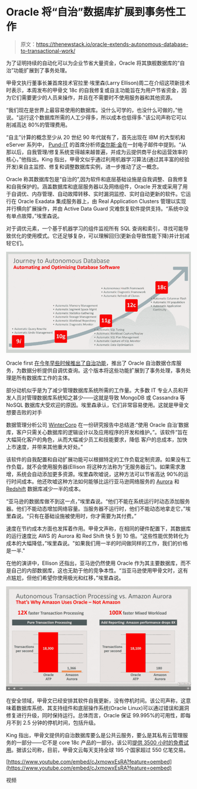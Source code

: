 # Oracle 将“自治”数据库扩展到事务性工作

> 原文：<https://thenewstack.io/oracle-extends-autonomous-database-to-transactional-work/>

为了证明持续的自动化可以为企业节省大量资金，Oracle 将其旗舰数据库的“自治”功能扩展到了事务处理。

甲骨文执行董事长兼首席技术官拉里·埃里森(Larry Ellison)周二在介绍这项新技术时表示，本周发布的甲骨文 18c 的自我修复或自主功能旨在为用户节省资金，因为它们需要更少的人员来操作，并且在不需要时不使用服务器和其他资源。

“我们现在是世界上最容易使用的数据库。没什么可学的，也没什么可做的，”他说。"运行这个数据库所需的人工少得多，所以成本也低得多."该公司声称它可以削减高达 80%的管理费用。

“自主”计算的概念至少从 20 世纪 90 年代就有了，首先出现在 IBM 的大型机和 eServer 系列中， [Pund-IT](https://www.pund-it.com/about-pund-it/) 的首席分析师[查尔斯·金](https://twitter.com/punditinc)在一封电子邮件中提到。“从那以后，自我管理/修复系统变得越来越普遍，并成为云提供商平台和运营效率的核心，”他指出。King 指出，甲骨文似乎通过利用机器学习算法(通过其丰富的经验开发)来自主监控、修复和调整数据库实例，进一步推动了这一概念。

Oracle 称其数据库包是“自治的”,因为软件和底层基础设施是自我调整、自我修复和自我保护的。涵盖数据库和底层服务器以及网络组件，Oracle 开发或采用了用于自调优、内存管理、自动故障转移、实时漏洞监控、实时自动更新的软件。它运行在 Oracle Exadata 集成服务器上，由 Real Application Clusters 管理以实现并行横向扩展操作，并由 Active Data Guard 灾难恢复软件提供支持。“系统中没有单点故障，”埃里森说。

对于调优元素，一个基于机器学习的组件监视所有 SQL 查询和索引，寻找可能导致优化的使用模式。它还足够复杂，可以理解回归(更新会导致性能下降)并计划减轻它们。

[![](img/b54b741120206af67b50c98e433fb6ac.png)](https://storage.googleapis.com/cdn.thenewstack.io/media/2018/08/9694e72a-oracle-autonomous-03.jpg)

Oracle first [在今年早些时候推出了自治功能](https://thenewstack.io/oracle-promises-self-securing-self-repairing-autonomous-cloud-services/)，推出了 Oracle 自治数据仓库服务，为数据分析提供自调优查询。这个版本将这些功能扩展到了事务处理，事务处理是所有数据库工作的主体。

部分动机似乎是为了减少管理数据库系统所需的工作量。大多数 IT 专业人员和开发人员对管理数据库系统知之甚少——这就是导致 MongoDB 或 Cassandra 等 NoSQL 数据库大受欢迎的原因。埃里森承认，它们非常容易使用。这就是甲骨文想要击败的对手

数据管理分析公司 [WinterCorp](https://wintercorp.com/) 在一份研究报告中总结道:“使用 Oracle 自治’数据库，客户只需关心数据库的逻辑设计以及应用程序的开发和维护。”。该软件“旨在大幅简化客户的角色，从而大幅减少员工和技能要求，降低
客户的总成本，加快上市速度，并带来其他重大好处。”

该软件的自我配置和自动扩展功能可以根据特定的工作负载定制资源。如果没有工作负载，就不会使用服务器(Ellison 将这种方法称为“无服务器云”)。如果需求激增，系统会自动添加更多资源。埃里森吹嘘说，这种方法可以节省高达 90%的运行时间成本。他还吹嘘这种方法如何能够比运行亚马逊网络服务的 [Aurora](https://aws.amazon.com/rds/aurora/) 和 [Redshift](https://aws.amazon.com/redshift/) 数据库减少一半的成本。

“亚马逊的数据库做不到这一点，”埃里森说。“他们不能在系统运行时动态添加服务器。他们不能动态增加网络容量。当服务器不运行时，他们不能动态地拿走它，”埃里森说。“只有在基础设施被使用时，你才需要为其付费。”

速度在节约成本方面也发挥着作用。甲骨文声称，在相同的硬件配置下，其数据库的运行速度比 AWS 的 Aurora 和 Red Shift 快 5 到 10 倍。“这些性能优势转化为成本的大幅降低，”埃里森说。"如果我们用一半的时间做同样的工作，我们的价格是一半."

在他的演讲中，Ellison 还指出，亚马逊仍然使用 Oracle 作为其主要数据库，而不是自己的内部数据库，这也无助于他的竞争本性。“当亚马逊使用甲骨文时，这有点尴尬，但他们希望你使用极光和红移，”埃里森说。

[![](img/6a522b10a8d198bd5408083d5e09692b.png)](https://storage.googleapis.com/cdn.thenewstack.io/media/2018/08/922907b3-oracle-autonomous-01.jpg)

在安全领域，甲骨文已经安排其软件自我更新，没有停机时间。该公司声称，这意味着数据库系统、其支持组件和底层操作系统(Oracle Linux)可以通过错误和漏洞修复进行升级，同时保持运行。总体而言，Oracle 保证 99.995%的可用性，即每月不到 2.5 分钟的停机时间，包括升级。

King 指出，甲骨文提供的自治数据库要么是公共云服务，要么是其私有云管理服务的一部分——它不是 core 18c 产品的一部分。该公司[提供 3500 小时的免费试用](https://cloud.oracle.com/tryit)。据该公司称，目前，甲骨文云每天支持全球 195 个国家超过 550 亿笔交易。

[https://www.youtube.com/embed/cJxmowxEsRA?feature=oembed](https://www.youtube.com/embed/cJxmowxEsRA?feature=oembed)

视频

<svg xmlns:xlink="http://www.w3.org/1999/xlink" viewBox="0 0 68 31" version="1.1"><title>Group</title> <desc>Created with Sketch.</desc></svg>